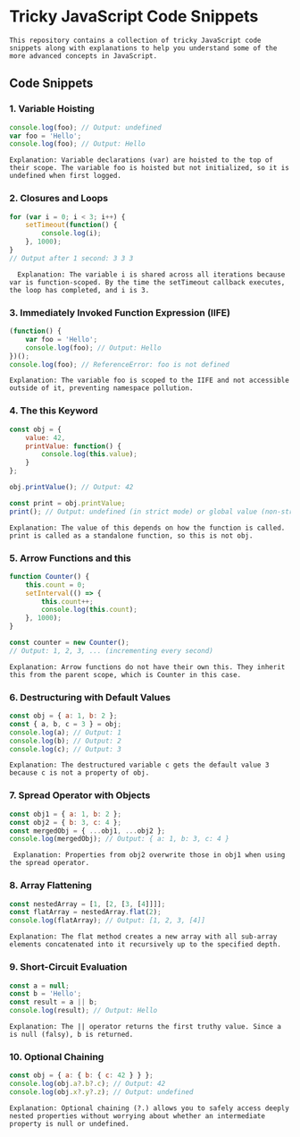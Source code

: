 # Tricky JavaScript Code Snippets

    This repository contains a collection of tricky JavaScript code snippets along with explanations to help you understand some of the more advanced concepts in JavaScript.

## Code Snippets

### 1. Variable Hoisting

```javascript
console.log(foo); // Output: undefined
var foo = 'Hello';
console.log(foo); // Output: Hello
```
    Explanation: Variable declarations (var) are hoisted to the top of their scope. The variable foo is hoisted but not initialized, so it is undefined when first logged.
    
### 2. Closures and Loops

```javascript
for (var i = 0; i < 3; i++) {
    setTimeout(function() {
        console.log(i);
    }, 1000);
}
// Output after 1 second: 3 3 3
```
      Explanation: The variable i is shared across all iterations because var is function-scoped. By the time the setTimeout callback executes, the loop has completed, and i is 3.

### 3. Immediately Invoked Function Expression (IIFE)

```javascript
(function() {
    var foo = 'Hello';
    console.log(foo); // Output: Hello
})();
console.log(foo); // ReferenceError: foo is not defined
```
    Explanation: The variable foo is scoped to the IIFE and not accessible outside of it, preventing namespace pollution.

### 4. The this Keyword

```javascript
const obj = {
    value: 42,
    printValue: function() {
        console.log(this.value);
    }
};

obj.printValue(); // Output: 42

const print = obj.printValue;
print(); // Output: undefined (in strict mode) or global value (non-strict mode)
```
    Explanation: The value of this depends on how the function is called. print is called as a standalone function, so this is not obj.
    
### 5. Arrow Functions and this

```javascript
function Counter() {
    this.count = 0;
    setInterval(() => {
        this.count++;
        console.log(this.count);
    }, 1000);
}

const counter = new Counter();
// Output: 1, 2, 3, ... (incrementing every second)
```
    Explanation: Arrow functions do not have their own this. They inherit this from the parent scope, which is Counter in this case.

### 6. Destructuring with Default Values

```javascript
const obj = { a: 1, b: 2 };
const { a, b, c = 3 } = obj;
console.log(a); // Output: 1
console.log(b); // Output: 2
console.log(c); // Output: 3
```
    Explanation: The destructured variable c gets the default value 3 because c is not a property of obj.

### 7. Spread Operator with Objects

 ```javascript
const obj1 = { a: 1, b: 2 };
const obj2 = { b: 3, c: 4 };
const mergedObj = { ...obj1, ...obj2 };
console.log(mergedObj); // Output: { a: 1, b: 3, c: 4 }
 ```
     Explanation: Properties from obj2 overwrite those in obj1 when using the spread operator.
     
### 8. Array Flattening

```javascript
const nestedArray = [1, [2, [3, [4]]]];
const flatArray = nestedArray.flat(2);
console.log(flatArray); // Output: [1, 2, 3, [4]]
```
    Explanation: The flat method creates a new array with all sub-array elements concatenated into it recursively up to the specified depth.

### 9. Short-Circuit Evaluation

```javascript
const a = null;
const b = 'Hello';
const result = a || b;
console.log(result); // Output: Hello
```
    Explanation: The || operator returns the first truthy value. Since a is null (falsy), b is returned.

### 10. Optional Chaining

```javascript
const obj = { a: { b: { c: 42 } } };
console.log(obj.a?.b?.c); // Output: 42
console.log(obj.x?.y?.z); // Output: undefined
```
    Explanation: Optional chaining (?.) allows you to safely access deeply nested properties without worrying about whether an intermediate property is null or undefined.
